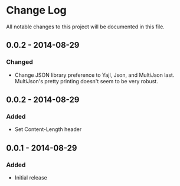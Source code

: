 # Change Log
All notable changes to this project will be documented in this file.

## 0.0.2 - 2014-08-29
### Changed
- Change JSON library preference to Yajl, Json, and MultiJson last.  MultiJson's pretty printing doesn't seem to be very robust.

## 0.0.2 - 2014-08-29
### Added
- Set Content-Length header

## 0.0.1 - 2014-08-29
### Added
- Initial release

